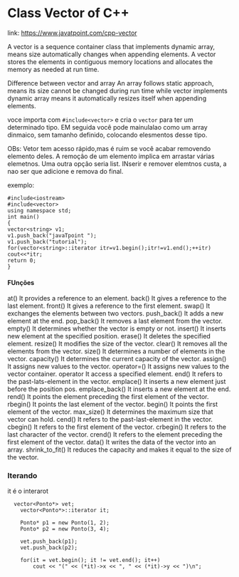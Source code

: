 # Class Vector of C++

link: https://www.javatpoint.com/cpp-vector

A vector is a sequence container class that implements dynamic array, means size automatically changes when appending elements. A vector stores the elements in contiguous memory locations and allocates the memory as needed at run time.

Difference between vector and array
An array follows static approach, means its size cannot be changed during run time while vector implements dynamic array means it automatically resizes itself when appending elements.

voce importa com `#include<vector>` e cria o `vector` para ter um determinado tipo. EM seguida você pode mainulalao como um array dinmaico, sem tamanho definido, colocando elesmentos desse tipo.

OBs: Vetor tem acesso rápido,mas é ruim se você acabar removendo elemento deles. A remoçâo de um elemento implica em arrastar várias elemetnos. Uma outra opçâo seria list. INserir e remover elemtnos custa, a nao ser que adicione e remova do final. 



exemplo:
```
#include<iostream>  
#include<vector>  
using namespace std;  
int main()  
{  
vector<string> v1;  
v1.push_back("javaTpoint ");  
v1.push_back("tutorial");  
for(vector<string>::iterator itr=v1.begin();itr!=v1.end();++itr)  
cout<<*itr;  
return 0;   
}  

```

#### FUnções

at()	It provides a reference to an element.
back()	It gives a reference to the last element.
front()	It gives a reference to the first element.
swap()	It exchanges the elements between two vectors.
push_back()	It adds a new element at the end.
pop_back()	It removes a last element from the vector.
empty()	It determines whether the vector is empty or not.
insert()	It inserts new element at the specified position.
erase()	It deletes the specified element.
resize()	It modifies the size of the vector.
clear()	It removes all the elements from the vector.
size()	It determines a number of elements in the vector.
capacity()	It determines the current capacity of the vector.
assign()	It assigns new values to the vector.
operator=()	It assigns new values to the vector container.
operator[]()	It access a specified element.
end()	It refers to the past-lats-element in the vector.
emplace()	It inserts a new element just before the position pos.
emplace_back()	It inserts a new element at the end.
rend()	It points the element preceding the first element of the vector.
rbegin()	It points the last element of the vector.
begin()	It points the first element of the vector.
max_size()	It determines the maximum size that vector can hold.
cend()	It refers to the past-last-element in the vector.
cbegin()	It refers to the first element of the vector.
crbegin()	It refers to the last character of the vector.
crend()	It refers to the element preceding the first element of the vector.
data()	It writes the data of the vector into an array.
shrink_to_fit()	It reduces the capacity and makes it equal to the size of the vector.

### Iterando

it é o interarot

```
  vector<Ponto*> vet;
	vector<Ponto*>::iterator it;

	Ponto* p1 = new Ponto(1, 2);
	Ponto* p2 = new Ponto(3, 4);

	vet.push_back(p1);
	vet.push_back(p2);
 
	for(it = vet.begin(); it != vet.end(); it++)
		cout << "(" << (*it)->x << ", " << (*it)->y << ")\n";
  ```